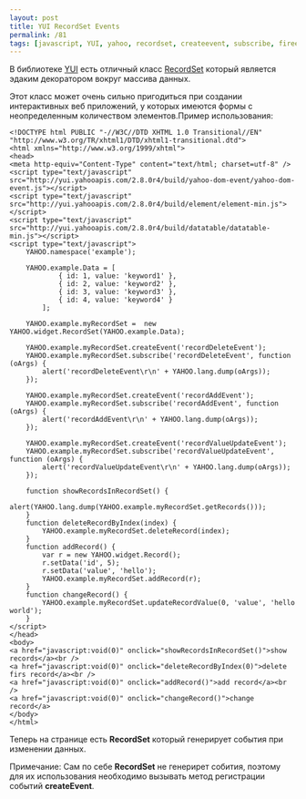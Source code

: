```yaml
---
layout: post
title: YUI RecordSet Events
permalink: /81
tags: [javascript, YUI, yahoo, recordset, createevent, subscribe, fireevent]
---
```


В библиотеке [YUI](http://developer.yahoo.com/yui/) есть отличный класс [RecordSet](http://developer.yahoo.com/yui/docs/YAHOO.widget.RecordSet.html) который является эдаким декоратором вокруг массива данных.

Этот класс может очень сильно пригодиться при создании интерактивных веб приложений, у которых имеются формы с неопределенным количеством элементов.Пример использования:

    <!DOCTYPE html PUBLIC "-//W3C//DTD XHTML 1.0 Transitional//EN" "http://www.w3.org/TR/xhtml1/DTD/xhtml1-transitional.dtd">
    <html xmlns="http://www.w3.org/1999/xhtml">
    <head>
    <meta http-equiv="Content-Type" content="text/html; charset=utf-8" />
    <script type="text/javascript" src="http://yui.yahooapis.com/2.8.0r4/build/yahoo-dom-event/yahoo-dom-event.js"></script>
    <script type="text/javascript" src="http://yui.yahooapis.com/2.8.0r4/build/element/element-min.js"></script>
    <script type="text/javascript" src="http://yui.yahooapis.com/2.8.0r4/build/datatable/datatable-min.js"></script>
    <script type="text/javascript">
        YAHOO.namespace('example');

        YAHOO.example.Data = [
                { id: 1, value: 'keyword1' },
                { id: 2, value: 'keyword2' },
                { id: 3, value: 'keyword3' },
                { id: 4, value: 'keyword4' }
            ];

        YAHOO.example.myRecordSet =  new YAHOO.widget.RecordSet(YAHOO.example.Data);

        YAHOO.example.myRecordSet.createEvent('recordDeleteEvent');
        YAHOO.example.myRecordSet.subscribe('recordDeleteEvent', function (oArgs) {
            alert('recordDeleteEvent\r\n' + YAHOO.lang.dump(oArgs));
        });

        YAHOO.example.myRecordSet.createEvent('recordAddEvent');
        YAHOO.example.myRecordSet.subscribe('recordAddEvent', function (oArgs) {
            alert('recordAddEvent\r\n' + YAHOO.lang.dump(oArgs));
        });

        YAHOO.example.myRecordSet.createEvent('recordValueUpdateEvent');
        YAHOO.example.myRecordSet.subscribe('recordValueUpdateEvent', function (oArgs) {
            alert('recordValueUpdateEvent\r\n' + YAHOO.lang.dump(oArgs));
        });

        function showRecordsInRecordSet() {
            alert(YAHOO.lang.dump(YAHOO.example.myRecordSet.getRecords()));
        }
        function deleteRecordByIndex(index) {
            YAHOO.example.myRecordSet.deleteRecord(index);
        }
        function addRecord() {
            var r = new YAHOO.widget.Record();
            r.setData('id', 5);
            r.setData('value', 'hello');
            YAHOO.example.myRecordSet.addRecord(r);
        }
        function changeRecord() {
            YAHOO.example.myRecordSet.updateRecordValue(0, 'value', 'hello world');
        }
    </script>
    </head>
    <body>
    <a href="javascript:void(0)" onclick="showRecordsInRecordSet()">show records</a><br />
    <a href="javascript:void(0)" onclick="deleteRecordByIndex(0)">delete firs record</a><br />
    <a href="javascript:void(0)" onclick="addRecord()">add record</a><br />
    <a href="javascript:void(0)" onclick="changeRecord()">change record</a>
    </body>
    </html>

Теперь на странице есть **RecordSet** который генерирует события при изменении данных.

Примечание: Сам по себе **RecordSet** не генерирет собития, поэтому для их использования необходимо вызывать метод регистрации событий **createEvent**.
